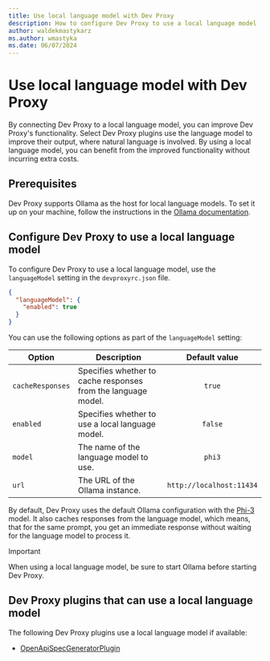```yaml
---
title: Use local language model with Dev Proxy
description: How to configure Dev Proxy to use a local language model
author: waldekmastykarz
ms.author: wmastyka
ms.date: 06/07/2024
---
```


# Use local language model with Dev Proxy

By connecting Dev Proxy to a local language model, you can improve Dev Proxy's functionality. Select Dev Proxy plugins use the language model to improve their output, where natural language is involved. By using a local language model, you can benefit from the improved functionality without incurring extra costs.

## Prerequisites

Dev Proxy supports Ollama as the host for local language models. To set it up on your machine, follow the instructions in the [Ollama documentation](https://github.com/ollama/ollama/blob/main/README.md#quickstart).

## Configure Dev Proxy to use a local language model

To configure Dev Proxy to use a local language model, use the `languageModel` setting in the `devproxyrc.json` file.

```json
{
  "languageModel": {
    "enabled": true
  }
}
```

You can use the following options as part of the `languageModel` setting:

| Option | Description | Default value |
| --- | --- | :---: |
| `cacheResponses` | Specifies whether to cache responses from the language model. | `true` |
| `enabled` | Specifies whether to use a local language model. | `false` |
| `model` | The name of the language model to use. | `phi3` |
| `url` | The URL of the Ollama instance. | `http://localhost:11434` |

By default, Dev Proxy uses the default Ollama configuration with the [Phi-3](https://ollama.com/library/phi3) model. It also caches responses from the language model, which means, that for the same prompt, you get an immediate response without waiting for the language model to process it.

> [!IMPORTANT]
> When using a local language model, be sure to start Ollama before starting Dev Proxy.

## Dev Proxy plugins that can use a local language model

The following Dev Proxy plugins use a local language model if available:

- [OpenApiSpecGeneratorPlugin](../technical-reference/openapispecgeneratorplugin.md)
